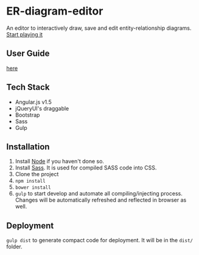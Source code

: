# ER-diagram-editor
An editor to interactively draw, save and edit entity-relationship diagrams.    
[Start playing it](http://gisonrg.github.io/ER-diagram-editor/)

## User Guide
[here](https://github.com/Gisonrg/ER-diagram-editor/blob/master/User%20Manual.pdf)

## Tech Stack
* Angular.js v1.5
* jQueryUI's draggable
* Bootstrap
* Sass
* Gulp

## Installation
1. Install [Node](https://nodejs.org/en/download/) if you haven't done so.
1. Install [Sass](http://sass-lang.com/install). It is used for compiled SASS code into CSS.
2. Clone the project
3. `npm install`
4. `bower install`
5. `gulp` to start develop and automate all compiling/injecting process. Changes will be automatically refreshed and reflected in browser as well.

## Deployment
`gulp dist` to generate compact code for deployment. It will be in the `dist/` folder.
